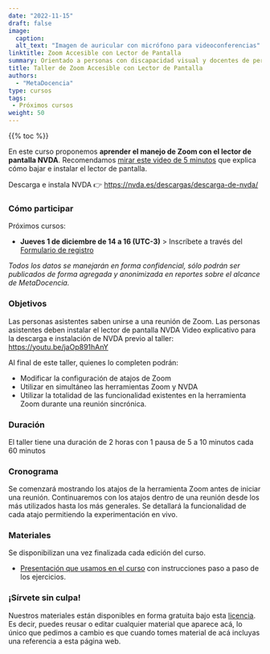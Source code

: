 ```yaml
---
date: "2022-11-15"
draft: false
image:
  caption: 
  alt_text: "Imagen de auricular con micrófono para videoconferencias"
linktitle: Zoom Accesible con Lector de Pantalla
summary: Orientado a personas con discapacidad visual y docentes de personas con discapacidad visual.
title: Taller de Zoom Accesible con Lector de Pantalla
authors: 
  - "MetaDocencia"
type: cursos
tags:
 - Próximos cursos
weight: 50
---
```



{{% toc %}}


En este curso proponemos **aprender el manejo de Zoom con el lector de pantalla NVDA**. Recomendamos [mirar este video de 5 minutos](https://www.youtube.com/watch?v=jaOp891hAnY) que explica cómo bajar e instalar el lector de pantalla.

Descarga e instala NVDA 👉 https://nvda.es/descargas/descarga-de-nvda/


### Cómo participar 
Próximos cursos:
- **Jueves 1 de diciembre de 14 a 16 (UTC-3)** > Inscríbete a través del [Formulario de registro](https://docs.google.com/forms/d/e/1FAIpQLSeI1SulmXrsJYhQplomJFW3M0ulcUSVfz1KWbN3b-K6kcaBiA/viewform)

*Todos los datos se manejarán en forma confidencial, sólo podrán ser publicados de forma agregada y anonimizada en reportes sobre el alcance de MetaDocencia.*

### Objetivos 
Las personas asistentes saben unirse a una reunión de Zoom. Las personas asistentes deben instalar el lector de pantalla NVDA Video explicativo para la descarga e instalación de NVDA previo al taller: https://youtu.be/jaOp891hAnY

Al final de este taller, quienes lo completen podrán:
- Modificar la configuración de atajos de Zoom
- Utilizar en simultáneo las herramientas Zoom y NVDA
- Utilizar la totalidad de las funcionalidad existentes en la herramienta Zoom durante una reunión sincrónica.
  
### Duración

El taller tiene una duración de 2 horas con 1 pausa de 5 a 10 minutos cada 60 minutos

### Cronograma

Se comenzará mostrando los atajos de la herramienta Zoom antes de iniciar una reunión.
Continuaremos con los atajos dentro de una reunión desde los más utilizados hasta los más generales.
Se detallará la funcionalidad de cada atajo permitiendo la experimentación en vivo.

### Materiales
Se disponibilizan una vez finalizada cada edición del curso.

* [Presentación que usamos en el curso]() con instrucciones paso a paso de los ejercicios. 

### ¡Sírvete sin culpa!

Nuestros materiales están disponibles en forma gratuita bajo esta [licencia](https://creativecommons.org/licenses/by/4.0/deed.es). Es decir, puedes reusar o editar cualquier material que aparece acá, lo único que pedimos a cambio es que cuando tomes material de acá incluyas una referencia a esta página web.

